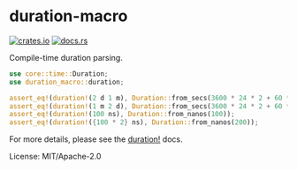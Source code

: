 # duration-macro

[![crates.io](https://img.shields.io/crates/v/duration-macro.svg)](https://crates.io/crates/duration-macro)
[![docs.rs](https://docs.rs/duration-macro/badge.svg)](https://docs.rs/duration-macro)

Compile-time duration parsing.

```rust
use core::time::Duration;
use duration_macro::duration;

assert_eq!(duration!(2 d 1 m), Duration::from_secs(3600 * 24 * 2 + 60 * 1));
assert_eq!(duration!(1 m 2 d), Duration::from_secs(3600 * 24 * 2 + 60 * 1));
assert_eq!(duration!(100 ns), Duration::from_nanos(100));
assert_eq!(duration!({100 * 2} ns), Duration::from_nanos(200));
```

For more details, please see the [duration!](https://docs.rs/duration-macro/*/duration_macro/macro.duration.html) docs.

License: MIT/Apache-2.0
